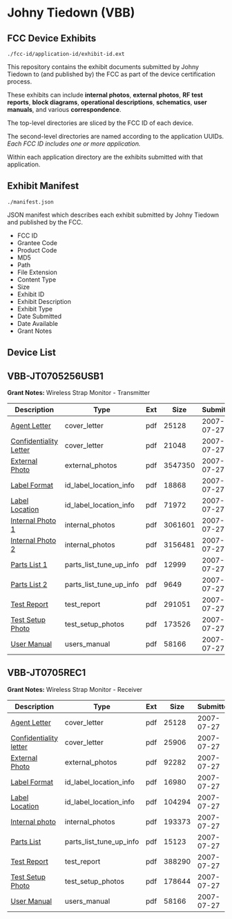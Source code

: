 # Johny Tiedown (VBB)
## FCC Device Exhibits

```
./fcc-id/application-id/exhibit-id.ext
```

This repository contains the exhibit documents submitted by Johny Tiedown to (and published by) the FCC as part of the device certification process.

These exhibits can include **internal photos**, **external photos**, **RF test reports**, **block diagrams**, **operational descriptions**, **schematics**, **user manuals**, and various **correspondence**.

The top-level directories are sliced by the FCC ID of each device.

The second-level directories are named according to the application UUIDs. *Each FCC ID includes one or more application.*

Within each application directory are the exhibits submitted with that application. 

## Exhibit Manifest

```
./manifest.json
```

JSON manifest which describes each exhibit submitted by Johny Tiedown and published by the FCC.

- FCC ID
- Grantee Code
- Product Code
- MD5
- Path
- File Extension
- Content Type
- Size
- Exhibit ID
- Exhibit Description
- Exhibit Type
- Date Submitted
- Date Available
- Grant Notes

## Device List
## VBB-JT0705256USB1
**Grant Notes:** Wireless Strap Monitor - Transmitter

| Description | Type | Ext | Size | Submitted | Available |
| ----------- | ---- | --- | ---- | --------- | --------- |
| [Agent Letter](VBB-JT0705256USB1/589404823080d4e7dc48a36e823ea76c/822030.pdf) | cover_letter | pdf | 25128 | 2007-07-27 | 2007-07-30 |
| [Confidentiality Letter](VBB-JT0705256USB1/589404823080d4e7dc48a36e823ea76c/822031.pdf) | cover_letter | pdf | 21048 | 2007-07-27 | 2007-07-30 |
| [External Photo](VBB-JT0705256USB1/589404823080d4e7dc48a36e823ea76c/822032.pdf) | external_photos | pdf | 3547350 | 2007-07-27 | 2007-07-30 |
| [Label Format](VBB-JT0705256USB1/589404823080d4e7dc48a36e823ea76c/822034.pdf) | id_label_location_info | pdf | 18868 | 2007-07-27 | 2007-07-30 |
| [Label Location](VBB-JT0705256USB1/589404823080d4e7dc48a36e823ea76c/822035.pdf) | id_label_location_info | pdf | 71972 | 2007-07-27 | 2007-07-30 |
| [Internal Photo 1](VBB-JT0705256USB1/589404823080d4e7dc48a36e823ea76c/822072.pdf) | internal_photos | pdf | 3061601 | 2007-07-27 | 2007-07-30 |
| [Internal Photo 2](VBB-JT0705256USB1/589404823080d4e7dc48a36e823ea76c/822073.pdf) | internal_photos | pdf | 3156481 | 2007-07-27 | 2007-07-30 |
| [Parts List 1](VBB-JT0705256USB1/589404823080d4e7dc48a36e823ea76c/822038.pdf) | parts_list_tune_up_info | pdf | 12999 | 2007-07-27 | 2007-07-30 |
| [Parts List 2](VBB-JT0705256USB1/589404823080d4e7dc48a36e823ea76c/822039.pdf) | parts_list_tune_up_info | pdf | 9649 | 2007-07-27 | 2007-07-30 |
| [Test Report](VBB-JT0705256USB1/589404823080d4e7dc48a36e823ea76c/822041.pdf) | test_report | pdf | 291051 | 2007-07-27 | 2007-07-30 |
| [Test Setup Photo](VBB-JT0705256USB1/589404823080d4e7dc48a36e823ea76c/822074.pdf) | test_setup_photos | pdf | 173526 | 2007-07-27 | 2007-07-30 |
| [User Manual](VBB-JT0705256USB1/589404823080d4e7dc48a36e823ea76c/822075.pdf) | users_manual | pdf | 58166 | 2007-07-27 | 2007-07-30 |
## VBB-JT0705REC1
**Grant Notes:** Wireless Strap Monitor - Receiver

| Description | Type | Ext | Size | Submitted | Available |
| ----------- | ---- | --- | ---- | --------- | --------- |
| [Agent Letter](VBB-JT0705REC1/40352fea01ad1fb1490df58da0379ef3/822030.pdf) | cover_letter | pdf | 25128 | 2007-07-27 | 2007-07-30 |
| [Confidentiality letter](VBB-JT0705REC1/40352fea01ad1fb1490df58da0379ef3/822173.pdf) | cover_letter | pdf | 25906 | 2007-07-27 | 2007-07-30 |
| [External Photo](VBB-JT0705REC1/40352fea01ad1fb1490df58da0379ef3/822175.pdf) | external_photos | pdf | 92282 | 2007-07-27 | 2007-07-30 |
| [Label Format](VBB-JT0705REC1/40352fea01ad1fb1490df58da0379ef3/822176.pdf) | id_label_location_info | pdf | 16980 | 2007-07-27 | 2007-07-30 |
| [Label Location](VBB-JT0705REC1/40352fea01ad1fb1490df58da0379ef3/822178.pdf) | id_label_location_info | pdf | 104294 | 2007-07-27 | 2007-07-30 |
| [Internal photo](VBB-JT0705REC1/40352fea01ad1fb1490df58da0379ef3/822179.pdf) | internal_photos | pdf | 193373 | 2007-07-27 | 2007-07-30 |
| [Parts List](VBB-JT0705REC1/40352fea01ad1fb1490df58da0379ef3/822182.pdf) | parts_list_tune_up_info | pdf | 15123 | 2007-07-27 | 2007-07-30 |
| [Test Report](VBB-JT0705REC1/40352fea01ad1fb1490df58da0379ef3/822184.pdf) | test_report | pdf | 388290 | 2007-07-27 | 2007-07-30 |
| [Test Setup Photo](VBB-JT0705REC1/40352fea01ad1fb1490df58da0379ef3/822185.pdf) | test_setup_photos | pdf | 178644 | 2007-07-27 | 2007-07-30 |
| [User Manual](VBB-JT0705REC1/40352fea01ad1fb1490df58da0379ef3/822075.pdf) | users_manual | pdf | 58166 | 2007-07-27 | 2007-07-30 |
